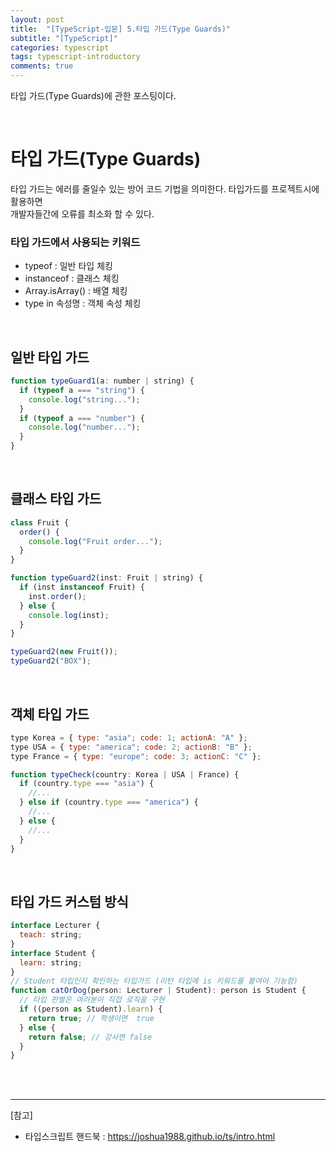 ```yaml
---
layout: post
title:  "[TypeScript-입문] 5.타입 가드(Type Guards)"
subtitle: "[TypeScript]"
categories: typescript
tags: typescript-introductory
comments: true
---
```


타입 가드(Type Guards)에 관한 포스팅이다.

<br>


# 타입 가드(Type Guards)

타입 가드는 에러를 줄일수 있는 방어 코드 기법을 의미한다. 타입가드를 프로젝트시에 활용하면  
개발자들간에 오류를 최소화 할 수 있다.


### 타입 가드에서 사용되는 키워드

- typeof : 일반 타입 체킹
- instanceof : 클래스 체킹
- Array.isArray() : 배열 체킹
- type in 속성명 : 객체 속성 체킹

<br>

## 일반 타입 가드

```js
function typeGuard1(a: number | string) {
  if (typeof a === "string") {
    console.log("string...");
  }
  if (typeof a === "number") {
    console.log("number...");
  }
}
```

<br>

## 클래스 타입 가드

```js
class Fruit {
  order() {
    console.log("Fruit order...");
  }
}

function typeGuard2(inst: Fruit | string) {
  if (inst instanceof Fruit) {
    inst.order();
  } else {
    console.log(inst);
  }
}

typeGuard2(new Fruit());
typeGuard2("BOX");
```

<br>

## 객체 타입 가드

```js
type Korea = { type: "asia"; code: 1; actionA: "A" };
type USA = { type: "america"; code: 2; actionB: "B" };
type France = { type: "europe"; code: 3; actionC: "C" };

function typeCheck(country: Korea | USA | France) {
  if (country.type === "asia") {
    //...
  } else if (country.type === "america") {
    //...
  } else {
    //...
  }
}
```

<br>

## 타입 가드 커스텀 방식

```js
interface Lecturer {
  teach: string;
}
interface Student {
  learn: string;
}
// Student 타입인지 확인하는 타입가드 (리턴 타입에 is 키워드를 붙여야 기능함)
function catOrDog(person: Lecturer | Student): person is Student {
  // 타입 판별은 여러분이 직접 로직을 구현
  if ((person as Student).learn) {
    return true; // 학생이면  true
  } else {
    return false; // 강사면 false
  }
}
```

<br><br>


---
[참고]
- 타입스크립트 핸드북 : https://joshua1988.github.io/ts/intro.html